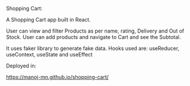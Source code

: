 Shopping Cart:

A Shopping Cart app built in React.

User can view and filter Products as per name, rating, Delivery and Out of Stock.
User can add products and navigate to Cart and see the Subtotal.

It uses faker library to generate fake data.
Hooks used are: useReducer, useContext, useState and useEffect

Deployed in:

https://manoj-mn.github.io/shopping-cart/
